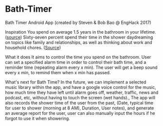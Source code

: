 # Bath-Timer

Bath Timer Android App (created by Steven & Bob Bao @ EngHack 2017)


Inspiration
You spend on average 1.5 years in the bathroom in your lifetime. ([source](http://www.localsyr.com/news/the-scoop-on-showering-15-fun-facts-about-a-daily-ritual/200855508))
Sixty-seven percent spend their time in the shower daydreaming on topics like family and relationships, as well as thinking about work and household chores. ([Source](http://www.localsyr.com/news/the-scoop-on-showering-15-fun-facts-about-a-daily-ritual/200855508))

What it does
It aims to control the time you spend on the bathroom. User can set a specified alarm time in order to control their bath time, and a reminder time (repeating alarm every x min). The user will get a beep sound every x min, to remind them when x min has passed. 

What's next for Bath Time?
In the future, we can implement a selected music library within the app, and have a google voice control for the music, how much time they have left until alarm goes off, weather, traffic, news and podcast, etc, without having to touch the screen (wet hands)., The app will also records the shower time of the user from the past, (Date, typical time for user to shower (morning at 8 AM), Duration, User notes), and generate an average report for the user, user can also manually input the hours if he forgot to use it when showering.
